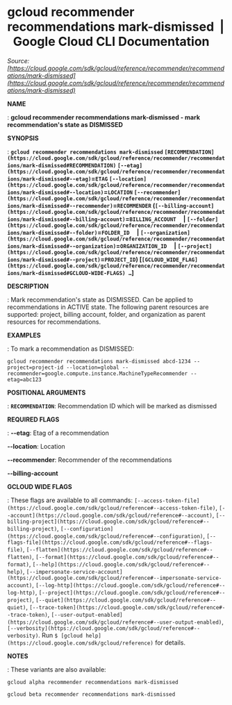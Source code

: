 # gcloud recommender recommendations mark-dismissed  |  Google Cloud CLI Documentation

*Source: [https://cloud.google.com/sdk/gcloud/reference/recommender/recommendations/mark-dismissed](https://cloud.google.com/sdk/gcloud/reference/recommender/recommendations/mark-dismissed)*

**NAME**

: **gcloud recommender recommendations mark-dismissed - mark recommendation's state as DISMISSED**

**SYNOPSIS**

: **`gcloud recommender recommendations mark-dismissed` `[RECOMMENDATION](https://cloud.google.com/sdk/gcloud/reference/recommender/recommendations/mark-dismissed#RECOMMENDATION)` `[--etag](https://cloud.google.com/sdk/gcloud/reference/recommender/recommendations/mark-dismissed#--etag)`=`ETAG` `[--location](https://cloud.google.com/sdk/gcloud/reference/recommender/recommendations/mark-dismissed#--location)`=`LOCATION` `[--recommender](https://cloud.google.com/sdk/gcloud/reference/recommender/recommendations/mark-dismissed#--recommender)`=`RECOMMENDER` (`[--billing-account](https://cloud.google.com/sdk/gcloud/reference/recommender/recommendations/mark-dismissed#--billing-account)`=`BILLING_ACCOUNT`     | `[--folder](https://cloud.google.com/sdk/gcloud/reference/recommender/recommendations/mark-dismissed#--folder)`=`FOLDER_ID`     | `[--organization](https://cloud.google.com/sdk/gcloud/reference/recommender/recommendations/mark-dismissed#--organization)`=`ORGANIZATION_ID`     | `[--project](https://cloud.google.com/sdk/gcloud/reference/recommender/recommendations/mark-dismissed#--project)`=`PROJECT_ID`) [`[GCLOUD_WIDE_FLAG](https://cloud.google.com/sdk/gcloud/reference/recommender/recommendations/mark-dismissed#GCLOUD-WIDE-FLAGS) …`]**

**DESCRIPTION**

: Mark recommendation's state as DISMISSED. Can be applied to recommendations in
ACTIVE state. The following parent resources are supported: project, billing
account, folder, and organization as parent resources for recommendations.

**EXAMPLES**

: To mark a recommendation as DISMISSED:

```
gcloud recommender recommendations mark-dismissed abcd-1234 --project=project-id --location=global --recommender=google.compute.instance.MachineTypeRecommender --etag=abc123
```

**POSITIONAL ARGUMENTS**

: **`RECOMMENDATION`**:
Recommendation ID which will be marked as dismissed

**REQUIRED FLAGS**

: **--etag**:
Etag of a recommendation

**--location**:
Location

**--recommender**:
Recommender of the recommendations

**--billing-account**

**GCLOUD WIDE FLAGS**

: These flags are available to all commands: `[--access-token-file](https://cloud.google.com/sdk/gcloud/reference#--access-token-file)`,
`[--account](https://cloud.google.com/sdk/gcloud/reference#--account)`, `[--billing-project](https://cloud.google.com/sdk/gcloud/reference#--billing-project)`,
`[--configuration](https://cloud.google.com/sdk/gcloud/reference#--configuration)`,
`[--flags-file](https://cloud.google.com/sdk/gcloud/reference#--flags-file)`,
`[--flatten](https://cloud.google.com/sdk/gcloud/reference#--flatten)`, `[--format](https://cloud.google.com/sdk/gcloud/reference#--format)`, `[--help](https://cloud.google.com/sdk/gcloud/reference#--help)`, `[--impersonate-service-account](https://cloud.google.com/sdk/gcloud/reference#--impersonate-service-account)`,
`[--log-http](https://cloud.google.com/sdk/gcloud/reference#--log-http)`,
`[--project](https://cloud.google.com/sdk/gcloud/reference#--project)`, `[--quiet](https://cloud.google.com/sdk/gcloud/reference#--quiet)`, `[--trace-token](https://cloud.google.com/sdk/gcloud/reference#--trace-token)`, `[--user-output-enabled](https://cloud.google.com/sdk/gcloud/reference#--user-output-enabled)`,
`[--verbosity](https://cloud.google.com/sdk/gcloud/reference#--verbosity)`.
Run `$ [gcloud help](https://cloud.google.com/sdk/gcloud/reference)` for details.

**NOTES**

: These variants are also available:

```
gcloud alpha recommender recommendations mark-dismissed
```

```
gcloud beta recommender recommendations mark-dismissed
```